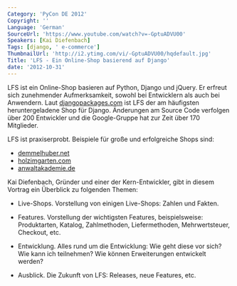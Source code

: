 ```yaml
---
Category: 'PyCon DE 2012'
Copyright: ''
Language: 'German'
SourceUrl: 'https://www.youtube.com/watch?v=-GptuADVU00'
Speakers: [Kai Diefenbach]
Tags: [django, ' e-commerce']
ThumbnailUrl: 'http://i2.ytimg.com/vi/-GptuADVU00/hqdefault.jpg'
Title: 'LFS - Ein Online-Shop basierend auf Django'
date: '2012-10-31'
---
```

LFS ist ein Online-Shop basieren auf Python, Django und jQuery. Er erfreut
sich zunehmender Aufmerksamkeit, sowohl bei Entwicklern als auch bei
Anwendern. Laut [djangopackages.com](http://djangopackages.com) ist LFS der am
häufigsten heruntergeladene Shop für Django. Änderungen am Source Code
verfolgen über 200 Entwickler und die Google-Gruppe hat zur Zeit über 170
Mitglieder.

LFS ist praxiserprobt. Beispiele für große und erfolgreiche Shops sind:

* [demmelhuber.net](http://demmelhuber.net)  
* [holzimgarten.com](http://holzimgarten.com)  
* [anwaltakademie.de](http://anwaltakademie.de)

Kai Diefenbach, Gründer und einer der Kern-Entwickler, gibt in diesem Vortrag
ein Überblick zu folgenden Themen:

* Live-Shops. Vorstellung von einigen Live-Shops: Zahlen und Fakten.

* Features. Vorstellung der wichtigsten Features, beispielsweise: Produktarten, Katalog, Zahlmethoden, Liefermethoden, Mehrwertsteuer, Checkout, etc.

* Entwicklung. Alles rund um die Entwicklung: Wie geht diese vor sich? Wie kann ich teilnehmen? Wie können Erweiterungen entwickelt werden?

* Ausblick. Die Zukunft von LFS: Releases, neue Features, etc.

